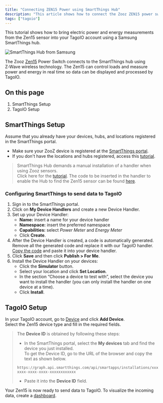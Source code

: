 ```yaml
---
title: "Connecting ZEN15 Power using SmartThings Hub"
description: "This article shows how to connect the Zooz ZEN15 power switch to a TagoIO account using a Samsung SmartThings hub, enabling real-time power and energy monitoring and control."
tags: ["tagoio"]
---
```

This tutorial shows how to bring electric power and energy measurements from the Zen15 sensor into your TagoIO account using a Samsung SmartThings hub.

![SmartThings Hub from Samsung](/docs_imagem/tagoio/rounded-image-1761312069480.png)

The Zooz [Zen15](https://www.getzooz.com/zen15-power-switch/) Power Switch connects to the SmartThings hub using Z‑Wave wireless technology. The Zen15 can control loads and measure power and energy in real time so data can be displayed and processed by TagoIO.

## On this page
1. SmartThings Setup  
2. TagoIO Setup

## SmartThings Setup
Assume that you already have your devices, hubs, and locations registered in the SmartThings portal.

* Make sure your ZooZ device is registered at the [SmartThings portal](https://support.smartthings.com/hc/en-gb/articles/360052390111-Devices-in-SmartThings).
* If you don't have the locations and hubs registered, access this [tutorial](https://support.smartthings.com/hc/en-us/articles/360052390151-SmartThings-Enabled-Hubs).

> SmartThings Hub demands a manual installation of a handler when using Zooz sensors.  
> Click here for the [tutorial](https://www.thesmartesthouse.com/blogs/the-smartest-blog/how-to-install-a-custom-device-handler-in-smartthings). The code to be inserted in the handler to enable the Hub to find the Zen15 sensor can be found [here](https://github.com/krlaframboise/SmartThings/blob/master/devicetypes/krlaframboise/zooz-power-switch.src/zooz-power-switch.groovy).

### Configuring SmartThings to send data to TagoIO
1. Sign in to the SmartThings portal.
2. Click on **My Device Handlers** and create a new Device Handler.
3. Set up your Device Handler:
   * **Name:** insert a name for your device handler  
   * **Namespace:** insert the preferred namespace  
   * **Capabilities:** select _Power Meter_ and _Energy Meter_  
   * Click **Create**.
4. After the Device Handler is created, a code is automatically generated. Remove all the generated code and replace it with our TagoIO handler. [Copy the code](https://github.com/tago-io/zooz-zen15/blob/master/smart_things_conf.rb) and paste it into your device handler.
5. Click **Save** and then click **Publish > For Me**.
6. Install the Device Handler on your devices:
   * Click the **Simulator** button.
   * Select your location and click **Set Location**.
   * In the section “Choose a device to test with”, select the device you want to install the handler (you can only install the handler on one device at a time).
   * Click **Install**.

## TagoIO Setup
In your TagoIO account, go to [Device](https://admin.tago.io/devices) and click **Add Device**.  
Select the Zen15 device type and fill in the required fields.

> The **Device ID** is obtained by following these steps:
> * In the SmartThings portal, select the **My devices** tab and find the device you just installed.  
>   To get the Device ID, go to the URL of the browser and copy the text as shown below.
> 
> ```
> https://graph.api.smartthings.com/api/smartapps/installations/xxxxxxxx-xxxx-xxxx-xxxx-xxxxxxxxxxxx
> ```
> * Paste it into the **Device ID** field.

Your Zen15 is now ready to send data to TagoIO. To visualize the incoming data, create a [dashboard](/docs/tagoio/dashboards/).